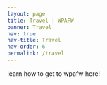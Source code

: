 ```yaml
---
layout: page
title: Travel | WPAFW
banner: Travel
nav: true
nav-title: Travel
nav-order: 6
permalink: /travel
---
```


learn how to get to wpafw here!